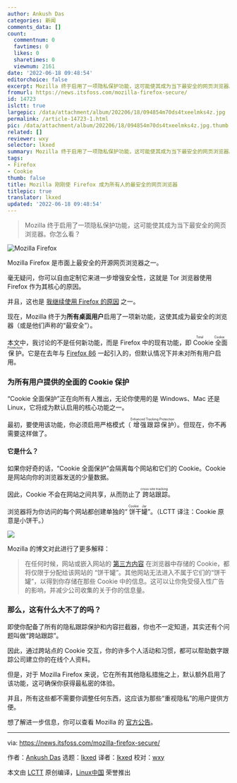 ```yaml
---
author: Ankush Das
categories: 新闻
comments_data: []
count:
  commentnum: 0
  favtimes: 0
  likes: 0
  sharetimes: 0
  viewnum: 2161
date: '2022-06-18 09:48:54'
editorchoice: false
excerpt: Mozilla 终于启用了一项隐私保护功能，这可能使其成为当下最安全的网页浏览器。你怎么看？
fromurl: https://news.itsfoss.com/mozilla-firefox-secure/
id: 14723
islctt: true
largepic: /data/attachment/album/202206/18/094854m70ds4txeelmks4z.jpg
permalink: /article-14723-1.html
pic: /data/attachment/album/202206/18/094854m70ds4txeelmks4z.jpg.thumb.jpg
related: []
reviewer: wxy
selector: lkxed
summary: Mozilla 终于启用了一项隐私保护功能，这可能使其成为当下最安全的网页浏览器。你怎么看？
tags:
- Firefox
- Cookie
thumb: false
title: Mozilla 刚刚使 Firefox 成为所有人的最安全的网页浏览器
titlepic: true
translator: lkxed
updated: '2022-06-18 09:48:54'
---
```



> 
> Mozilla 终于启用了一项隐私保护功能，这可能使其成为当下最安全的网页浏览器。你怎么看？
> 
> 
> 


![Mozilla Firefox](/data/attachment/album/202206/18/094854m70ds4txeelmks4z.jpg)


Mozilla Firefox 是市面上最安全的开源网页浏览器之一。


毫无疑问，你可以自由定制它来进一步增强安全性，这就是 Tor 浏览器使用 Firefox 作为其核心的原因。


并且，这也是 [我继续使用 Firefox 的原因](https://news.itsfoss.com/why-mozilla-firefox/) 之一。


现在，Mozilla 终于为**所有桌面用户**启用了一项新功能，这使其成为最安全的浏览器（或是他们声称的“最安全”）。


本文中，我讨论的不是任何新功能，而是 Firefox 中的现有功能，即 <ruby> Cookie 全面保护 <rt>  Total Cookie Protection </rt></ruby>。它是在去年与 [Firefox 86](https://news.itsfoss.com/firefox-86-release/) 一起引入的，但默认情况下并未对所有用户启用。


### 为所有用户提供的全面的 Cookie 保护


“Cookie 全面保护”正在向所有人推出，无论你使用的是 Windows、Mac 还是 Linux，它将成为默认启用的核心功能之一。


最初，要使用该功能，你必须启用严格模式（<ruby> 增强跟踪保护 <rt>  Enhanced Tracking Protection </rt></ruby>）。但现在，你不再需要这样做了。


#### 它是什么？


如果你好奇的话，“Cookie 全面保护”会隔离每个网站和它们的 Cookie。Cookie 是网站向你的浏览器发送的少量数据。


因此，Cookie 不会在网站之间共享，从而防止了<ruby> 跨站跟踪 <rt>  cross-site tracking </rt></ruby>。


浏览器将为你访问的每个网站都创建单独的“<ruby> 饼干罐 <rt>  Cookie Jar </rt></ruby>”。（LCTT 译注：Cookie 原意是小饼干。）


![](/data/attachment/album/202206/18/094855pz0770wqesb0f0wb.png)


Mozilla 的博文对此进行了更多解释：



> 
> 在任何时候，网站或嵌入网站的 [第三方内容](https://support.mozilla.org/en-US/kb/third-party-cookies-firefox-tracking-protection#:~:text=Third%2Dparty%20cookies%20are%20cookies,considered%20a%20third%2Dparty%20cookie.) 在浏览器中存储的 Cookie，都将仅限于分配给该网站的 “饼干罐”。其他网站无法进入不属于它们的“饼干罐”，以得到你存储在那些 Cookie 中的信息。这可以让你免受侵入性广告的影响，并减少公司收集的关于你的信息量。
> 
> 
> 


### 那么，这有什么大不了的吗？


即使你配备了所有的隐私跟踪保护和内容拦截器，你也不一定知道，其实还有个问题叫做“跨站跟踪”。


因此，通过跨站点的 Cookie 交互，你的许多个人活动和习惯，都可以帮助数字跟踪公司建立你的在线个人资料。


但是，对于 Mozilla Firefox 来说，它在所有其他隐私措施之上，默认额外启用了该功能，这可确保你获得最私密的体验。


并且，所有这些都不需要你调整任何东西，这应该为那些“重视隐私”的用户提供方便。


想了解进一步信息，你可以查看 Mozilla 的 [官方公告](https://blog.mozilla.org/en/products/firefox/firefox-rolls-out-total-cookie-protection-by-default-to-all-users-worldwide/)。




---


via: <https://news.itsfoss.com/mozilla-firefox-secure/>


作者：[Ankush Das](https://news.itsfoss.com/author/ankush/) 选题：[lkxed](https://github.com/lkxed) 译者：[lkxed](https://github.com/lkxed) 校对：[wxy](https://github.com/wxy)


本文由 [LCTT](https://github.com/LCTT/TranslateProject) 原创编译，[Linux中国](https://linux.cn/) 荣誉推出